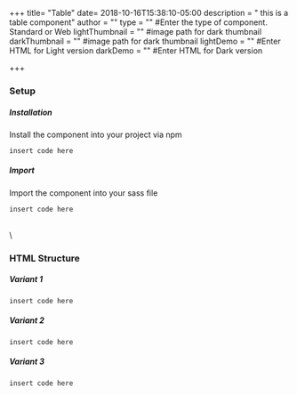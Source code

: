 +++
title= "Table"
date= 2018-10-16T15:38:10-05:00
description = " this is a table component"
author = ""
type = "" #Enter the type of component. Standard or Web
lightThumbnail = "" #image path for dark thumbnail
darkThumbnail = "" #image path for dark thumbnail 
lightDemo = "" #Enter HTML for Light version
darkDemo = "" #Enter HTML for Dark version

+++



### Setup

##### Installation
Install the component into your project via npm
    
    insert code here


##### Import
Import the component into your sass file 

    insert code here

\
\
### HTML Structure 
##### Variant 1

    insert code here


##### Variant 2

    insert code here


##### Variant 3

    insert code here

